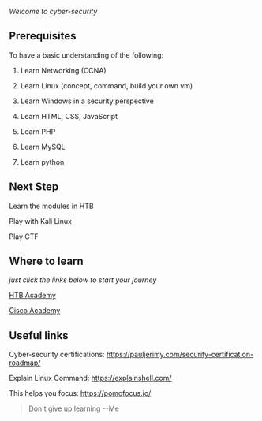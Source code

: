 *Welcome to cyber-security*

## Prerequisites

To have a basic understanding of the following:

1. Learn Networking (CCNA)

2. Learn Linux (concept, command, build your own vm)

3. Learn Windows in a security perspective

4. Learn HTML, CSS, JavaScript

5. Learn PHP

6. Learn MySQL

7. Learn python

## Next Step

Learn the modules in HTB

Play with Kali Linux

Play CTF

## Where to learn

*just click the links below to start your journey*

[HTB Academy](https://academy.hackthebox.com/)

[Cisco Academy](https://www.netacad.com/zh-hant)

## Useful links

Cyber-security certifications: https://pauljerimy.com/security-certification-roadmap/

Explain Linux Command: https://explainshell.com/

This helps you focus: https://pomofocus.io/

> Don't give up learning --Me